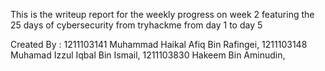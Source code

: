This is the writeup report for the weekly progress on week 2 featuring the 25 days of cybersecurity from tryhackme from day 1 to day 5

Created By :
1211103141 Muhammad Haikal Afiq Bin Rafingei, 
1211103148 Muhamad Izzul Iqbal Bin Ismail, 
1211103830 Hakeem Bin Aminudin, 
